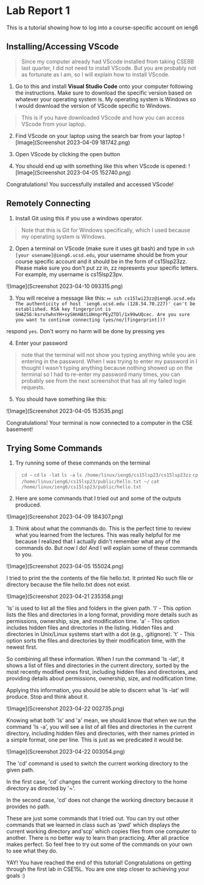 Lab Report 1
============
This is a tutorial showing how to log into a course-specific account on ieng6


**Installing/Accessing VScode**
---

> Since my computer already had VScode installed from taking CSE8B last quarter, I did not need to install VScode. But you are probably not as fortunate as I am, so I will explain how to install VScode.

1) Go to this  and install **Visual Studio Code** onto your computer following the instructions. Make sure to download the specific version based on whatever your operating system is. My operating system is Windows so I would download the version of VScode specific to Windows. 


> This is if you have downloaded VScode and how you can access VScode from your laptop.

2) Find VScode on your laptop using the search bar from your laptop
![Image](Screenshot 2023-04-09 181742.png)

3) Open VScode by clicking the open button

4) You should end up with something like this when VScode is opened:
![Image](Screenshot 2023-04-05 152740.png)

Congratulations! You successfully installed and accessed VScode!


**Remotely Connecting**
---
1) Install Git using this if you use a windows operator.

> Note that this is Git for Windows specifically, which I used because my operating system is Windows. 

2) Open a terminal on VScode (make sure it uses git bash) and type in `ssh [your usename]@ieng6.ucsd.edu`, your username should be from your course specific account and it should be in the form of cs15lsp23zz. Please make sure you don't put zz in, zz represents your specific letters. For example, my username is cs15lsp23pv.

![Image](Screenshot 2023-04-10 093315.png)

3) You will receive a message like this: 
`⤇ ssh cs15lwi23zz@ieng6.ucsd.edu
The authenticity of host 'ieng6.ucsd.edu (128.54.70.227)' can't be established.
RSA key fingerprint is SHA256:ksruYwhnYH+sySHnHAtLUHngrPEyZTDl/1x99wUQcec.
Are you sure you want to continue connecting (yes/no/[fingerprint])? `

respond `yes`. 
Don't worry no harm will be done by pressing yes

4) Enter your password 
> note that the terminal will not show you typing anything while you are entering in the password. When I was trying to enter my password in I thought I wasn't typing anything because nothing showed up on the terminal so I had to re-enter my password many times, you can probably see from the next screenshot that has all my failed login requests.

5) You should have something like this:

![Image](Screenshot 2023-04-05 153535.png)


Congratulations! Your terminal is now connected to a computer in the CSE basement!


**Trying Some Commands**
---
1) Try running some of these commands on the terminal
> `cd ~`
`cd`
`ls -lat`
`ls -a`
`ls /home/linux/ieng6/cs15lsp23/cs15lsp23zz`
`cp /home/linux/ieng6/cs15lsp23/public/hello.txt ~/`
`cat /home/linux/ieng6/cs15lsp23/public/hello.txt`

2) Here are some commands that I tried out and some of the outputs produced.

![Image](Screenshot 2023-04-09 184307.png)


3) Think about what the commands do. This is the perfect time to review what you learned from the lectures. This was really helpful for me because I realized that I actually didn't remember what any of the commands do. But now I do! And I will explain some of these commands to you.

![Image](Screenshot 2023-04-05 155024.png)

I tried to print the the contents of the file hello.txt. It printed No such file or directory because the file hello.txt does not exist.

![Image](Screenshot 2023-04-21 235358.png)

'ls' is used to list all the files and folders in the given path.
'l' - This option lists the files and directories in a long format, providing more details such as permissions, ownership, size, and modification time.
'a' - This option includes hidden files and directories in the listing. Hidden files and directories in Unix/Linux systems start with a dot (e.g., .gitignore).
't' - This option sorts the files and directories by their modification time, with the newest first.

So combining all these information. When I run the command 'ls -lat', it shows a list of files and directories in the current directory, sorted by the most recently modified ones first, including hidden files and directories, and providing details about permissions, ownership, size, and modification time.

Applying this information, you should be able to discern what 'ls -lat' will produce. Stop and think about it. 

![Image](Screenshot 2023-04-22 002735.png)

Knowing what both 'ls' and 'a' mean, we should know that when we run the command 'ls -a', you will see a list of all files and directories in the current directory, including hidden files and directories, with their names printed in a simple format, one per line. This is just as we predicated it would be.

![Image](Screenshot 2023-04-22 003054.png)

The 'cd' command is used to switch the current working directory to the given path.

In the first case, 'cd' changes the current working directory to the home directory as directed by '~'.

In the second case, 'cd' does not change the working directory because it provides no path.


These are just some commands that I tried out. You can try out other commands that we learned in class such as 'pwd' which displays the current working directory and'scp' which copies files from one computer to another. There is no better way to learn than practicing. After all practice makes perfect. So feel free to try out some of the commands on your own to see what they do.

YAY! You have reached the end of this tutorial! Congratulations on getting through the first lab in CSE15L. You are one step closer to achieving your goals :)
